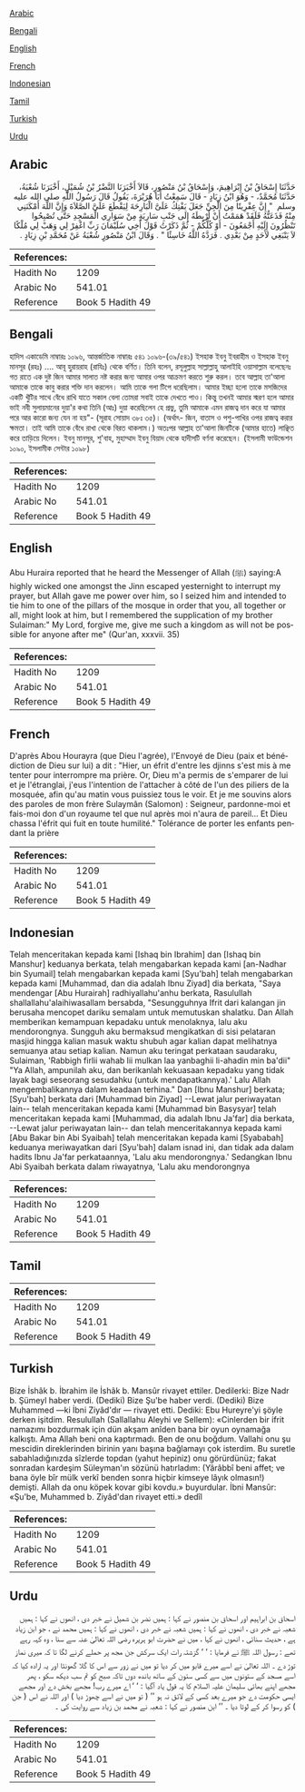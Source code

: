 [Arabic](#arabic)

[Bengali](#bengali)

[English](#english)

[French](#french)

[Indonesian](#indonesian)

[Tamil](#tamil)

[Turkish](#turkish)

[Urdu](#urdu)

## Arabic


<div dir="rtl" lang="ar" style={{fontSize:'larger',backgroundColor:'#f8f9fa',padding:20}}>
حَدَّثَنَا إِسْحَاقُ بْنُ إِبْرَاهِيمَ، وَإِسْحَاقُ بْنُ مَنْصُورٍ، قَالاَ أَخْبَرَنَا النَّضْرُ بْنُ شُمَيْلٍ، أَخْبَرَنَا شُعْبَةُ، حَدَّثَنَا مُحَمَّدٌ، - وَهُوَ ابْنُ زِيَادٍ - قَالَ سَمِعْتُ أَبَا هُرَيْرَةَ، يَقُولُ قَالَ رَسُولُ اللَّهِ صلى الله عليه وسلم ‏ "‏ إِنَّ عِفْرِيتًا مِنَ الْجِنِّ جَعَلَ يَفْتِكُ عَلَىَّ الْبَارِحَةَ لِيَقْطَعَ عَلَىَّ الصَّلاَةَ وَإِنَّ اللَّهَ أَمْكَنَنِي مِنْهُ فَذَعَتُّهُ فَلَقَدْ هَمَمْتُ أَنْ أَرْبِطَهُ إِلَى جَنْبِ سَارِيَةٍ مِنْ سَوَارِي الْمَسْجِدِ حَتَّى تُصْبِحُوا تَنْظُرُونَ إِلَيْهِ أَجْمَعُونَ - أَوْ كُلُّكُمْ - ثُمَّ ذَكَرْتُ قَوْلَ أَخِي سُلَيْمَانَ رَبِّ اغْفِرْ لِي وَهَبْ لِي مُلْكًا لاَ يَنْبَغِي لأَحَدٍ مِنْ بَعْدِي ‏.‏ فَرَدَّهُ اللَّهُ خَاسِئًا ‏"‏ ‏.‏ وَقَالَ ابْنُ مَنْصُورٍ شُعْبَةُ عَنْ مُحَمَّدِ بْنِ زِيَادٍ ‏.‏
</div>
<div style={{backgroundColor:'#f8f9fa',padding:20, marginBottom: 10}}><table> <thead> <tr> <th>References:</th> <th></th> </tr> </thead> <tbody><tr><td>Hadith No</td><td>1209</td></tr><tr><td>Arabic No</td><td>541.01</td></tr><tr><td>Reference</td><td>Book 5 Hadith 49</td></tr></tbody></table></div>

## Bengali


<div dir="ltr" lang="bn" style={{fontSize:'larger',backgroundColor:'#f8f9fa',padding:20}}>
হাদিস একাডেমি নাম্বারঃ ১০৯৬, আন্তর্জাতিক নাম্বারঃ ৫৪১ ১০৯৬-(৩৯/৫৪১) ইসহাক ইবনু ইবরাহীম ও ইসহাক ইবনু মানসূর (রহঃ) .... আবূ হুরায়রাহ (রাযিঃ) থেকে বর্ণিত। তিনি বলেন, রসূলুল্লাহ সাল্লাল্লাহু আলাইহি ওয়াসাল্লাম বলেছেনঃ গত রাতে এক দুষ্ট জিন আমার সালাত নষ্ট করার জন্য আমার ওপর আক্রমণ করতে শুরু করল। তবে আল্লাহ তা'আলা আমাকে তাকে কাবু করার শক্তি দান করলেন। আমি তাকে গলা টিপে ধরেছিলাম। আমার ইচ্ছা হলো তাকে মসজিদের একটি খুঁটির সাথে বেঁধে রাখি যাতে সকাল বেলা তোমরা সবাই তাকে দেখতে পাও। কিন্তু তখনই আমার স্মরণ হলে আমার ভাই নবী সুলায়মানের দুয়া'র কথা তিনি (আঃ) দুয়া করেছিলেন হে প্রভু, তুমি আমাকে এমন রাজত্ব দান করে যা আমার পরে আর কারো জন্য যেন না হয়"- (সূরাহ সোয়াদ ৩৮ঃ ৩৫)। (অর্থাৎ- জিন, বাতাস ও পশু-পাখির ওপর রাজত্ব করার ক্ষমতা। তাই আমি তাকে বেঁধে রাখা থেকে বিরত থাকলাম।) অতঃপর আল্লাহ তা'আলা জিনটিকে (আমার হাতে) লাঞ্ছিত করে তাড়িয়ে দিলেন। ইবনু মানসূর, শু'বাহ, মুহাম্মাদ ইবনু যিয়াদ থেকে হাদীসটি বর্ণনা করেছেন। (ইসলামী ফাউন্ডেশন ১০৯০, ইসলামীক সেন্টার ১০৯৮)
</div>
<div style={{backgroundColor:'#f8f9fa',padding:20, marginBottom: 10}}><table> <thead> <tr> <th>References:</th> <th></th> </tr> </thead> <tbody><tr><td>Hadith No</td><td>1209</td></tr><tr><td>Arabic No</td><td>541.01</td></tr><tr><td>Reference</td><td>Book 5 Hadith 49</td></tr></tbody></table></div>

## English


<div dir="ltr" lang="en" style={{fontSize:'larger',backgroundColor:'#f8f9fa',padding:20}}>
Abu Huraira reported that he heard the Messenger of Allah (ﷺ) saying:A highly wicked one amongst the Jinn escaped yesternight to interrupt my prayer, but Allah gave me power over him, so I seized him and intended to tie him to one of the pillars of the mosque in order that you, all together or all, might look at him, but I remembered the supplication of my brother Sulaiman:" My Lord, forgive me, give me such a kingdom as will not be possible for anyone after me" (Qur'an, xxxvii. 35)
</div>
<div style={{backgroundColor:'#f8f9fa',padding:20, marginBottom: 10}}><table> <thead> <tr> <th>References:</th> <th></th> </tr> </thead> <tbody><tr><td>Hadith No</td><td>1209</td></tr><tr><td>Arabic No</td><td>541.01</td></tr><tr><td>Reference</td><td>Book 5 Hadith 49</td></tr></tbody></table></div>

## French


<div dir="ltr" lang="fr" style={{fontSize:'larger',backgroundColor:'#f8f9fa',padding:20}}>
D'après Abou Hourayra (que Dieu l'agrée), l'Envoyé de Dieu (paix et bénédiction de Dieu sur lui) a dit : "Hier, un éfrit d'entre les djinns s'est mis à me tenter pour interrompre ma prière. Or, Dieu m'a permis de s'emparer de lui et je l'étranglai, j'eus l'intention de l'attacher à côté de l'un des piliers de la mosquée, afin qu'au matin vous puissiez tous le voir. Et je me souvins alors des paroles de mon frère Sulaymân (Salomon) : Seigneur, pardonne-moi et fais-moi don d'un royaume tel que nul après moi n'aura de pareil... Et Dieu chassa l'éfrit qui fuit en toute humilité." Tolérance de porter les enfants pendant la prière
</div>
<div style={{backgroundColor:'#f8f9fa',padding:20, marginBottom: 10}}><table> <thead> <tr> <th>References:</th> <th></th> </tr> </thead> <tbody><tr><td>Hadith No</td><td>1209</td></tr><tr><td>Arabic No</td><td>541.01</td></tr><tr><td>Reference</td><td>Book 5 Hadith 49</td></tr></tbody></table></div>

## Indonesian


<div dir="ltr" lang="id" style={{fontSize:'larger',backgroundColor:'#f8f9fa',padding:20}}>
Telah menceritakan kepada kami [Ishaq bin Ibrahim] dan [Ishaq bin Manshur] keduanya berkata, telah mengabarkan kepada kami [an-Nadhar bin Syumail] telah mengabarkan kepada kami [Syu'bah] telah mengabarkan kepada kami [Muhammad, dan dia adalah Ibnu Ziyad] dia berkata, "Saya mendengar [Abu Hurairah] radhiyallahu'anhu berkata, Rasulullah shallallahu'alaihiwasallam bersabda, "Sesungguhnya Ifrit dari kalangan jin berusaha mencopet dariku semalam untuk memutuskan shalatku. Dan Allah memberikan kemampuan kepadaku untuk menolaknya, lalu aku mendorongnya. Sungguh aku bermaksud mengikatkan di sisi pelataran masjid hingga kalian masuk waktu shubuh agar kalian dapat melihatnya semuanya atau setiap kalian. Namun aku teringat perkataan saudaraku, Sulaiman, 'Rabbigh firlii wahab lii mulkan laa yanbaghii li-ahadin min ba'dii" "Ya Allah, ampunilah aku, dan berikanlah kekuasaan kepadaku yang tidak layak bagi seseorang sesudahku (untuk mendapatkannya).' Lalu Allah mengembalikannya dalam keadaan terhina." Dan [Ibnu Manshur] berkata; [Syu'bah] berkata dari [Muhammad bin Ziyad] --Lewat jalur periwayatan lain-- telah menceritakan kepada kami [Muhammad bin Basysyar] telah menceritakan kepada kami [Muhammad, dia adalah Ibnu Ja'far] dia berkata, --Lewat jalur periwayatan lain-- dan telah menceritakannya kepada kami [Abu Bakar bin Abi Syaibah] telah menceritakan kepada kami [Syababah] keduanya meriwayatkan dari [Syu'bah] dalam isnad ini, dan tidak ada dalam hadits Ibnu Ja'far perkataannya, 'Lalu aku mendorongnya.' Sedangkan Ibnu Abi Syaibah berkata dalam riwayatnya, 'Lalu aku mendorongnya
</div>
<div style={{backgroundColor:'#f8f9fa',padding:20, marginBottom: 10}}><table> <thead> <tr> <th>References:</th> <th></th> </tr> </thead> <tbody><tr><td>Hadith No</td><td>1209</td></tr><tr><td>Arabic No</td><td>541.01</td></tr><tr><td>Reference</td><td>Book 5 Hadith 49</td></tr></tbody></table></div>

## Tamil


<div dir="ltr" lang="ta" style={{fontSize:'larger',backgroundColor:'#f8f9fa',padding:20}}>

</div>
<div style={{backgroundColor:'#f8f9fa',padding:20, marginBottom: 10}}><table> <thead> <tr> <th>References:</th> <th></th> </tr> </thead> <tbody><tr><td>Hadith No</td><td>1209</td></tr><tr><td>Arabic No</td><td>541.01</td></tr><tr><td>Reference</td><td>Book 5 Hadith 49</td></tr></tbody></table></div>

## Turkish


<div dir="ltr" lang="tr" style={{fontSize:'larger',backgroundColor:'#f8f9fa',padding:20}}>
Bize İshâk b. İbrahim ile İshâk b. Mansûr rivayet ettiler. Dedilerki: Bize Nadr b. Şümeyl haber verdi. (Dediki) Bize Şu'be haber verdi. (Dediki) Bize Muhammed —ki İbni Ziyâd'dır — rivayet etti. Dediki: Ebu Hureyre'yi şöyle derken işitdim. Resulullah (Sallallahu Aleyhi ve Sellem): «Cinlerden bir ifrit namazımı bozdurmak için dün akşam anîden bana bir oyun oynamağa kalkıştı. Ama Allah beni ona kaptırmadı. Ben de onu boğdum. Vallahi onu şu mescidin direklerinden birinin yanı başına bağlamayı çok isterdim. Bu suretle sabahladığınızda sîzlerde topdan (yahut hepiniz) onu görürdünüz; fakat sonradan kardeşim Süleyman'ın sözünü hatırladım: (Yârâbbî beni affet; ve bana öyle bîr mülk verkî benden sonra hiçbir kimseye lâyık olmasın!) demişti. Allah da onu köpek kovar gibi kovdu.» buyurdular. İbni Mansûr: «Şu'be, Muhammed b. Ziyâd'dan rivayet etti.» dedîl
</div>
<div style={{backgroundColor:'#f8f9fa',padding:20, marginBottom: 10}}><table> <thead> <tr> <th>References:</th> <th></th> </tr> </thead> <tbody><tr><td>Hadith No</td><td>1209</td></tr><tr><td>Arabic No</td><td>541.01</td></tr><tr><td>Reference</td><td>Book 5 Hadith 49</td></tr></tbody></table></div>

## Urdu


<div dir="rtl" lang="ur" style={{fontSize:'larger',backgroundColor:'#f8f9fa',padding:20}}>
اسحاق بن ابراہیم اور اسحاق بن منصور نے کہا : ہمیں نضر بن شمیل نے خبر دی ، انھوں نے کہا : ہمیں شعبہ نے خبر دی ، انھوں نے کہا : ہمیں شعبہ نے خبر دی ، انھوں نے کہا : ہمیں محمد نے ، جو ابن زیاد ہے ، حدیث سنائی ، انھوں نے کہا ، میں نے حضرت ابو ہریرہ رضی اللہ تعالیٰ عنہ سے سنا ، وہ کہہ رہے تھے : رسول اللہ ﷺ نے فرمایا : ‘ ‘ گزشتہ رات ایک سرکش جن مجھ پر حملے کرنے لگا تا کہ میری نماز توڑ دے ۔ اللہ تعالیٰ نے اسے میرے قابو میں کر دیا تو میں نے زور سے اس کا گلا گھونٹا اور یہ ارادہ کیا کہ اسے مسجد کے ستونوں میں سے کسی ستون کے ساتھ باندھ دوں تاکہ صبح کو تم سب دیکھ سکو ، پھر مجھے اپنے بھائی سلیمان علیہ السلام کا یہ قول یاد آگیا : ‘ ‘ اے میرے رب! مجھے بخش دے اور مجھے ایسی حکومت دے جو میرے بعد کسی کے لائق نہ ہو ’’ ( تو میں نے اسے چھوڑ دیا ) اور اللہ نے اس ( جن ) کو رسوا کر کے لوٹا دیا ۔ ’’ ابن منصور نے کہا : شعبہ نے محمد بن زیاد سے روایت کی ۔
</div>
<div style={{backgroundColor:'#f8f9fa',padding:20, marginBottom: 10}}><table> <thead> <tr> <th>References:</th> <th></th> </tr> </thead> <tbody><tr><td>Hadith No</td><td>1209</td></tr><tr><td>Arabic No</td><td>541.01</td></tr><tr><td>Reference</td><td>Book 5 Hadith 49</td></tr></tbody></table></div>